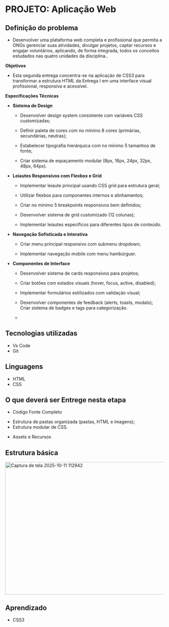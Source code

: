 # PROJETO: Aplicação Web

## Definição do problema

* Desenvolver uma plataforma web completa e profissional que permita a ONGs gerenciar suas atividades, divulgar projetos, captar recursos e engajar voluntários, aplicando, de forma integrada, todos os conceitos estudados nas quatro unidades da disciplina.. 

**Objetivos**

* Esta segunda entrega concentra-se na aplicação de CSS3 para transformar a estrutura HTML da Entrega I em uma interface visual profissional, responsiva e acessível. 


**Especificações Técnicas**

* **Sistema de Design**

	- Desenvolver design system consistente com variáveis CSS customizadas;

	- Definir paleta de cores com no mínimo 8 cores (primárias, secundárias, neutras);

	- Estabelecer tipografia hierárquica com no mínimo 5 tamanhos de fonte;

	- Criar sistema de espaçamento modular (8px, 16px, 24px, 32px, 48px, 64px).

* **Leiautes Responsivos com Flexbox e Grid**

	- Implementar leiaute principal usando CSS grid para estrutura geral;

	- Utilizar flexbox para componentes internos e alinhamentos;

	- Criar no mínimo 5 breakpoints responsivos bem definidos;
	
	- Desenvolver sistema de grid customizado (12 colunas);
	
	- Implementar leiautes específicos para diferentes tipos de conteúdo.

* **Navegação Sofisticada e Interativa**

	- Criar menu principal responsivo com submenu dropdown;

	- Implementar navegação mobile com menu hambúrguer.
	
* **Componentes de Interface**

	- Desenvolver sistema de cards responsivos para projetos;

	- Criar botões com estados visuais (hover, focus, active, disabled);
	
	- Implementar formulários estilizados com validação visual;
	
	- Desenvolver componentes de feedback (alerts, toasts, modals);
	Criar sistema de badges e tags para categorização.
	- 


## Tecnologias utilizadas

* Vs Code
* Git

## Linguagens

* HTML
* CSS

## O que deverá ser Entrege nesta etapa

* Código Fonte Completo

- Estrutura de pastas organizada (pastas, HTML e imagens);
- Estrutura modular de CSS.

* Assets e Recursos

## Estrutura básica


<img width="508" height="421" alt="Captura de tela 2025-10-11 112942" src="https://github.com/user-attachments/assets/369a6c9f-6005-48aa-86b0-4d5cc5bcf1a8" />

## Aprendizado

* CSS3

